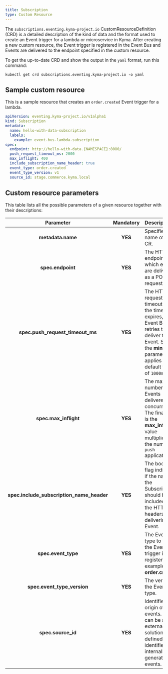 ```yaml
---
title: Subscription
type: Custom Resource
---
```


The `subscriptions.eventing.kyma-project.io` CustomResourceDefinition (CRD) is a detailed description of the kind of data and the format used to create an Event trigger for a lambda or microservice in Kyma. After creating a new custom resource, the Event trigger is registered in the Event Bus and Events are delivered to the endpoint specified in the custom resource.

To get the up-to-date CRD and show the output in the `yaml` format, run this command:

```
kubectl get crd subscriptions.eventing.kyma-project.io -o yaml
```

## Sample custom resource

This is a sample resource that creates an `order.created` Event trigger for a lambda.

```yaml
apiVersion: eventing.kyma-project.io/v1alpha1
kind: Subscription
metadata:
  name: hello-with-data-subscription
  labels:
    example: event-bus-lambda-subscription
spec:
  endpoint: http://hello-with-data.{NAMESPACE}:8080/
  push_request_timeout_ms: 2000
  max_inflight: 400
  include_subscription_name_header: true
  event_type: order.created
  event_type_version: v1
  source_id: stage.commerce.kyma.local
```

## Custom resource parameters

This table lists all the possible parameters of a given resource together with their descriptions:

| Parameter                                 | Mandatory | Description                                                                                                                |
|:-----------------------------------------:|:---------:|:---------------------------------------------------------------------------------------------------------------------------|
| **metadata.name**                         | **YES**   | Specifies the name of the CR.                                                                                              |
| **spec.endpoint**                         | **YES**   | The HTTP endpoint to which events are delivered as a POST request.                                                         |
| **spec.push_request_timeout_ms**          | **YES**   | The HTTP request timeout. Once the timeout expires, the Event Bus retries to deliver the Event. Setting the **minimum** parameter to `0` applies the default value of `1000ms`.                                   |
| **spec.max_inflight**                     | **YES**   | The maximum number of Events delivered concurrently. The final value is the **max_inflight** value multiplied by the number of  `push` applications.                                                          |
| **spec.include_subscription_name_header** | **YES**   | The boolean flag indicating if the name of the Subscription should be included in the HTTP headers while delivering the Event. |
| **spec.event_type**                       | **YES**   | The Event type to which the Event trigger is registered. For example, **order.created**.                                                                 |
| **spec.event_type_version**               | **YES**   | The version of the Event type.                                                                                             |
| **spec.source_id**                        | **YES**   | Identifies the origin of events. This can be an external solution or a defined identifier for internally generated events.|
